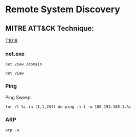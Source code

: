 # Remote System Discovery

## MITRE ATT&CK Technique:
[T1018](https://attack.mitre.org/wiki/Technique/T1018)

### net.exe

    net view /domain

    net view

### Ping

Ping Sweep:

    for /l %i in (1,1,254) do ping -n 1 -w 100 192.168.1.%i

### ARP

    arp -a
